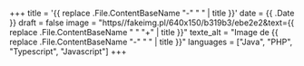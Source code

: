 +++
title = '{{ replace .File.ContentBaseName "-" " " | title }}'
date = {{ .Date }}
draft = false
image = "https//fakeimg.pl/640x150/b319b3/ebe2e2&text={{ replace .File.ContentBaseName " " "+" | title }}"
texte_alt = "Image de {{ replace .File.ContentBaseName "-" " " | title }}"
languages = ["Java", "PHP", "Typescript", "Javascript"]
+++